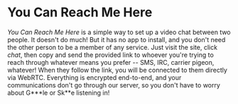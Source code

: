 # You Can Reach Me Here

*You Can Reach Me Here* is a simple way to set up a video chat between two people. It doesn't do much! But it has no app to install, and you don't need the other person to be a member of any service. Just visit the site, click *chat*, then copy and send the provided link to whoever you're trying to reach through whatever means you prefer -- SMS, IRC, carrier pigeon, whatever! When they follow the link, you will be connected to them directly via WebRTC. Everything is encrypted end-to-end, and your communications don't go through our server, so you don't have to worry about G\*\*\*le or Sk\*\*e listening in!
